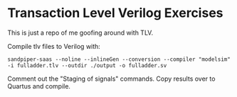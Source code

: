 # Transaction Level Verilog Exercises

This is just a repo of me goofing around with TLV.

Compile tlv files to Verilog with:
```
sandpiper-saas --noline --inlineGen --conversion --compiler "modelsim" -i fulladder.tlv --outdir ./output -o fulladder.sv
```

Comment out the "Staging of signals" commands. Copy results over to Quartus and compile.